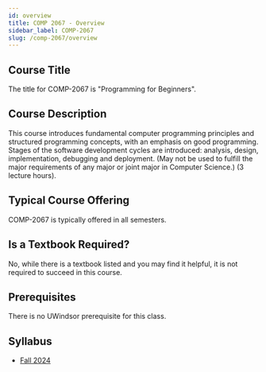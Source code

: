 ```yaml
---
id: overview
title: COMP 2067 - Overview
sidebar_label: COMP-2067
slug: /comp-2067/overview
---
```


## Course Title

The title for COMP-2067 is "Programming for Beginners".

## Course Description

This course introduces fundamental computer programming principles and structured programming concepts, with an emphasis on good programming. Stages of the software development cycles are introduced: analysis, design, implementation, debugging and deployment. (May not be used to fulfill the major requirements of any major or joint major in Computer Science.) (3 lecture hours).


## Typical Course Offering

COMP-2067 is typically offered in all semesters.

## Is a Textbook Required?

No, while there is a textbook listed and you may find it helpful, it is not required to succeed in this course.

## Prerequisites

There is no UWindsor prerequisite for this class.

## Syllabus

- [Fall 2024](../../resources/syllabus/COMP-2067-95%20F24.pdf)
